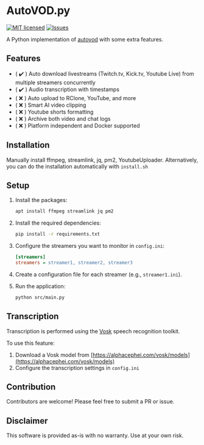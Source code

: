 # AutoVOD.py
[![MIT licensed](https://img.shields.io/badge/license-MIT-blue.svg)](./LICENSE)
[![Issues](https://img.shields.io/github/issues/offish/twitchtube.svg)](https://github.com/0jc1/py-autovod/issues)

A Python implementation of [autovod](https://github.com/jenslys/AutoVOD) with some extra features.

## Features
- ( :heavy_check_mark: ) Auto download livestreams (Twitch.tv, Kick.tv, Youtube Live) from multiple streamers concurrently
- ( :heavy_check_mark: ) Audio transcription with timestamps 
- ( :x: ) Auto upload to RClone, YouTube, and more
- ( :x: ) Smart AI video clipping
- ( :x: ) Youtube shorts formatting
- ( :x: ) Archive both video and chat logs
- ( :x: ) Platform independent and Docker supported

## Installation

Manually install ffmpeg, streamlink, jq, pm2, YoutubeUploader. Alternatively, you can do the installation automatically with `install.sh`

## Setup

1. Install the packages:
   ```bash
   apt install ffmpeg streamlink jq pm2
   ```

2. Install the required dependencies:
   ```bash
   pip install -r requirements.txt
   ```

3. Configure the streamers you want to monitor in `config.ini`:
   ```ini
   [streamers]
   streamers = streamer1, streamer2, streamer3
   ```

4. Create a configuration file for each streamer (e.g., `streamer1.ini`).

5. Run the application:
   ```bash
   python src/main.py
   ```

## Transcription

Transcription is performed using the [Vosk](https://alphacephei.com/vosk/) speech recognition toolkit.

To use this feature:
1. Download a Vosk model from [https://alphacephei.com/vosk/models](https://alphacephei.com/vosk/models)
2. Configure the transcription settings in `config.ini`

## Contribution

Contributors are welcome! Please feel free to submit a PR or issue.

## Disclaimer

This software is provided as-is with no warranty. Use at your own risk.
